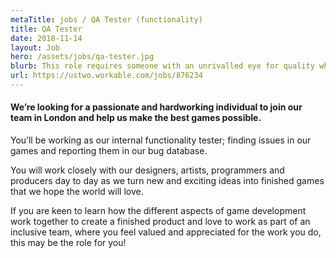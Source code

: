 ```yaml
---
metaTitle: jobs / QA Tester (functionality)
title: QA Tester
date: 2018-11-14
layout: Job
hero: /assets/jobs/qa-tester.jpg
blurb: This role requires someone with an unrivalled eye for quality who cares about elevating the medium of games.
url: https://ustwo.workable.com/jobs/876234
---
```


<div class="content-box squashed">

#### We’re looking for a passionate and hardworking individual to join our team in London and help us make the best games possible.

You’ll be working as our internal functionality tester; finding issues in our games and reporting them in our bug database.

You will work closely with our designers, artists, programmers and producers day to day as we turn new and exciting ideas into finished games that we hope the world will love.

If you are keen to learn how the different aspects of game development work together to create a finished product and love to work as part of an inclusive team, where you feel valued and appreciated for the work you do, this may be the role for you!

</div>
